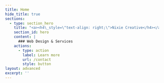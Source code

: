 ```yaml
---
title: Home
hide_title: true
sections:
  - type: section_hero
    title: "<a><h4\_style=\"text-align: right;\">Nixie Creative</h4></a><img src=\"images/Nixie%20Creative%20Logo%20Image%20300.png\" alt=\"Purple hexagon logo with angled pink, blue, white and purple triangles inside\"\_style=\"clear:right;\">"
    section_id: hero
    content: |
      ### Web Design & Services 
    actions:
      - type: action
        label: Learn more
        url: /contact
        style: button
layout: advanced
excerpt: ''
---
```

